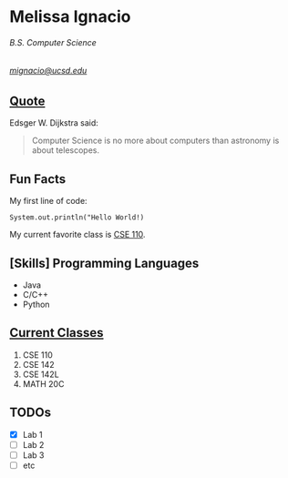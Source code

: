 # **Melissa Ignacio**
###### *B.S. Computer Science*
###### mignacio@ucsd.edu


## [Quote](https://www.devtopics.com/101-more-great-computer-quotes/)
Edsger W. Dijkstra said:
> Computer Science is no more about computers than astronomy is about telescopes.

## Fun Facts
My first line of code:
```
System.out.println("Hello World!)
```

My current favorite class is [CSE 110](https://canvas.ucsd.edu/courses/30736). 

## [Skills] Programming Languages
* Java
* C/C++
* Python

## [Current Classes](https://canvas.ucsd.edu/)
1. CSE 110
2. CSE 142
3. CSE 142L
4. MATH 20C

## TODOs
-[x] Lab 1
-[ ] Lab 2
-[ ] Lab 3
-[ ] etc

